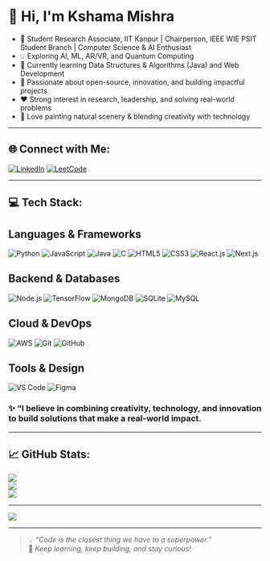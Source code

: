 # 👋 Hi, I'm Kshama Mishra
- 🌟 Student Research Associate, IIT Kanpur | Chairperson, IEEE WIE PSIT Student Branch | Computer Science & AI Enthusiast
- 💡 Exploring AI, ML, AR/VR, and Quantum Computing
- 🔭 Currently learning Data Structures & Algorithms (Java) and Web Development
- 🚀 Passionate about open-source, innovation, and building impactful projects
- ❤ Strong interest in research, leadership, and solving real-world problems
- 🎨 Love painting natural scenery & blending creativity with technology
---
## 🌐 Connect with Me:

[![LinkedIn](https://img.shields.io/badge/LinkedIn-%230077B5.svg?style=for-the-badge&logo=linkedin&logoColor=white)](http://www.linkedin.com/in/kshama-mishra-km1104)
[![LeetCode](https://img.shields.io/badge/LeetCode-FFA116?style=for-the-badge&logo=leetcode&logoColor=black)](https://leetcode.com/u/Kshama-1104/)

---

## 💻 Tech Stack:
Languages & Frameworks
----------------------
![Python](https://img.shields.io/badge/Python-3776AB?style=for-the-badge&logo=python&logoColor=white)
![JavaScript](https://img.shields.io/badge/JavaScript-F7DF1E?style=for-the-badge&logo=javascript&logoColor=black)
![Java](https://img.shields.io/badge/Java-ED8B00?style=for-the-badge&logo=java&logoColor=white)
![C](https://img.shields.io/badge/C-00599C?style=for-the-badge&logo=c&logoColor=white)
![HTML5](https://img.shields.io/badge/HTML5-E34F26?style=for-the-badge&logo=html5&logoColor=white)
![CSS3](https://img.shields.io/badge/CSS3-1572B6?style=for-the-badge&logo=css3&logoColor=white)
![React.js](https://img.shields.io/badge/React.js-61DAFB?style=for-the-badge&logo=react&logoColor=black)
![Next.js](https://img.shields.io/badge/Next.js-000000?style=for-the-badge&logo=next.js&logoColor=white)

Backend & Databases
-------------------
![Node.js](https://img.shields.io/badge/Node.js-339933?style=for-the-badge&logo=node.js&logoColor=white)
![TensorFlow](https://img.shields.io/badge/TensorFlow-FF6F00?style=for-the-badge&logo=tensorflow&logoColor=white)
![MongoDB](https://img.shields.io/badge/MongoDB-47A248?style=for-the-badge&logo=mongodb&logoColor=white)
![SQLite](https://img.shields.io/badge/SQLite-003B57?style=for-the-badge&logo=sqlite&logoColor=white)
![MySQL](https://img.shields.io/badge/MySQL-4479A1?style=for-the-badge&logo=mysql&logoColor=white)

Cloud & DevOps
--------------
![AWS](https://img.shields.io/badge/AWS-232F3E?style=for-the-badge&logo=amazon-aws&logoColor=white)
![Git](https://img.shields.io/badge/Git-F05032?style=for-the-badge&logo=git&logoColor=white)
![GitHub](https://img.shields.io/badge/GitHub-181717?style=for-the-badge&logo=github&logoColor=white)

Tools & Design
--------------
![VS Code](https://img.shields.io/badge/VS%20Code-007ACC?style=for-the-badge&logo=visual-studio-code&logoColor=white)
![Figma](https://img.shields.io/badge/Figma-F24E1E?style=for-the-badge&logo=figma&logoColor=white)

### ✨ “I believe in combining creativity, technology, and innovation to build solutions that make a real-world impact.
---

## 📈 GitHub Stats:
![](https://github-readme-stats.vercel.app/api?username=Kshama-1104&theme=dark&hide_border=false&include_all_commits=false&count_private=false)<br/>
![](https://nirzak-streak-stats.vercel.app/?user=Kshama-1104&theme=dark&hide_border=false)<br/>
![](https://github-readme-stats.vercel.app/api/top-langs/?username=Kshama-1104&theme=dark&hide_border=false&include_all_commits=false&count_private=false&layout=compact)

---
[![](https://visitcount.itsvg.in/api?id=Kshama-1104&icon=0&color=0)](https://visitcount.itsvg.in)




---

> 💡 *“Code is the closest thing we have to a superpower.”*  
> 🧠 *Keep learning, keep building, and stay curious!*



